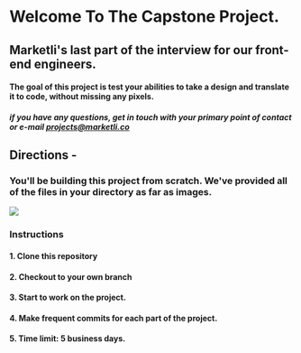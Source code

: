 # Welcome To The Capstone Project.
## Marketli's last part of the interview for our front-end engineers.

#### The goal of this project is test your abilities to take a design and translate it to code, without missing any pixels. 

##### if you have any questions, get in touch with your primary point of contact or e-mail projects@marketli.co

## Directions -
### You'll be building this project from scratch. We've provided all of the files in your directory as far as images. 

<img src="css-test/Capstone Project.png">

### Instructions
#### 1. Clone this repository
#### 2. Checkout to your own branch
#### 3. Start to work on the project.
#### 4. Make frequent commits for each part of the project.
#### 5. Time limit: 5 business days.
